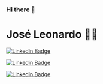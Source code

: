 ### Hi there 👋

<!--
**LeoDKVT/LeoDKVT** is a ✨ _special_ ✨ repository because its `README.md` (this file) appears on your GitHub profile.

Here are some ideas to get you started:

- 🔭 I’m currently working on ...
- 🌱 I’m currently learning ...
- 👯 I’m looking to collaborate on ...
- 🤔 I’m looking for help with ...
- 💬 Ask me about ...
- 📫 How to reach me: ...
- 😄 Pronouns: ...
- ⚡ Fun fact: ...
-->


# José Leonardo  👨‍🎓

[![Linkedin Badge](https://img.shields.io/badge/-LinkedIn-blue?style=for-the-badge&logo=Linkedin&logoColor=white&link=https://bit.ly/josé-leonardo-172828192)](https://bit.ly/josé-leonardo-172828192)

[![Linkedin Badge](https://img.shields.io/badge/-LinkedIn-blue?style=for-the-badge&logo=Linkedin&logoColor=white&link=https://bit.ly/josé-leonardo-172828192/)](https://bit.ly/josé-leonardo-172828192/)


[![Linkedin Badge](https://img.shields.io/badge/-LinkedIn-blue?style=for-the-badge&logo=Linkedin&logoColor=white&link=https://bit.ly/josé-leonardo)](https://bit.ly/josé-leonardo)








